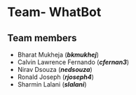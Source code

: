 # Team- WhatBot
  ## Team members
  * Bharat Mukheja            (***bkmukhej***)
  * Calvin Lawrence Fernando  (***cfernan3***)
  * Nirav Dsouza              (***nedsouza***)
  * Ronald Joseph             (***rjoseph4***)
  *  Sharmin Lalani           (***slalani***)
  
